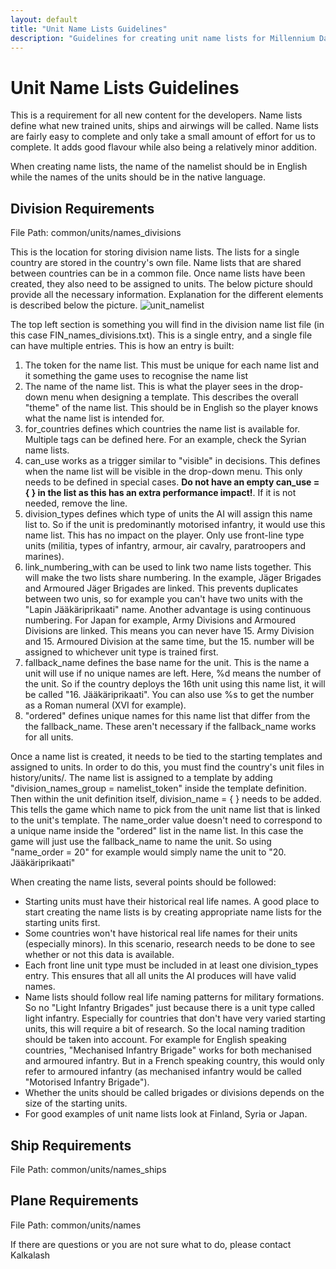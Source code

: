```yaml
---
layout: default
title: "Unit Name Lists Guidelines"
description: "Guidelines for creating unit name lists for Millennium Dawn"
---
```


# Unit Name Lists Guidelines

This is a requirement for all new content for the developers. Name lists define what new trained units, ships and airwings will be called. Name lists are fairly easy to complete and only take a small amount of effort for us to complete. It adds good flavour while also being a relatively minor addition.

When creating name lists, the name of the namelist should be in English while the names of the units should be in the native language.

## Division Requirements

File Path: common/units/names_divisions

This is the location for storing division name lists. The lists for a single country are stored in the country's own file. Name lists that are shared between countries can be in a common file. Once name lists have been created, they also need to be assigned to units. The below picture should provide all the necessary information. Explanation for the different elements is described below the picture.
![unit_namelist](uploads/c38eaab4cff489578c4f7949665ed4c6/unit_namelist.png)

The top left section is something you will find in the division name list file (in this case FIN_names_divisions.txt). This is a single entry, and a single file can have multiple entries. This is how an entry is built:
1) The token for the name list. This must be unique for each name list and it something the game uses to recognise the name list
2) The name of the name list. This is what the player sees in the drop-down menu when designing a template. This describes the overall "theme" of the name list. This should be in English so the player knows what the name list is intended for.
3) for_countries defines which countries the name list is available for. Multiple tags can be defined here. For an example, check the Syrian name lists.
4) can_use works as a trigger similar to "visible" in decisions. This defines when the name list will be visible in the drop-down menu. This only needs to be defined in special cases. **Do not have an empty can_use = { } in the list as this has an extra performance impact!**. If it is not needed, remove the line.
5) division_types defines which type of units the AI will assign this name list to. So if the unit is predominantly motorised infantry, it would use this name list. This has no impact on the player. Only use front-line type units (militia, types of infantry, armour, air cavalry, paratroopers and marines).
6) link_numbering_with can be used to link two name lists together. This will make the two lists share numbering. In the example, Jäger Brigades and Armoured Jäger Brigades are linked. This prevents duplicates between two unis, so for example you can't have two units with the "Lapin Jääkäriprikaati" name. Another advantage is using continuous numbering. For Japan for example, Army Divisions and Armoured Divisions are linked. This means you can never have 15. Army Division and 15. Armoured Division at the same time, but the 15. number will be assigned to whichever unit type is trained first.
7) fallback_name defines the base name for the unit. This is the name a unit will use if no unique names are left. Here, %d means the number of the unit. So if the country deploys the 16th unit using this name list, it will be called "16. Jääkäriprikaati". You can also use %s to get the number as a Roman numeral (XVI for example).
8) "ordered" defines unique names for this name list that differ from the the fallback_name. These aren't necessary if the fallback_name works for all units.

Once a name list is created, it needs to be tied to the starting templates and assigned to units. In order to do this, you must find the country's unit files in history/units/. The name list is assigned to a template by adding "division_names_group = namelist_token" inside the template definition. Then within the unit definition itself, division_name = { } needs to be added. This  tells the game which name to pick from the unit name list that is linked to the unit's template. The name_order value doesn't need to correspond to a unique name inside the "ordered" list in the name list. In this case the game will just use the fallback_name to name the unit. So using "name_order = 20" for example would simply name the unit to "20. Jääkäriprikaati"

When creating the name lists, several points should be followed:
- Starting units must have their historical real life names. A good place to start creating the name lists is by creating appropriate name lists for the starting units first.
- Some countries won't have historical real life names for their units (especially minors). In this scenario, research needs to be done to see whether or not this data is available.
- Each front line unit type must be included in at least one division_types entry. This ensures that all all units the AI produces will have valid names.
- Name lists should follow real life naming patterns for military formations. So no "Light Infantry Brigades" just because there is a unit type called light infantry. Especially for countries that don't have very varied starting units, this will require a bit of research. So the local naming tradition should be taken into account. For example for English speaking countries, "Mechanised Infantry Brigade" works for both mechanised and armoured infantry. But in a French speaking country, this would only refer to armoured infantry (as mechanised infantry would be called "Motorised Infantry Brigade").
- Whether the units should be called brigades or divisions depends on the size of the starting units.
- For good examples of unit name lists look at Finland, Syria or Japan.

## Ship Requirements

File Path: common/units/names_ships

## Plane Requirements

File Path: common/units/names

If there are questions or you are not sure what to do, please contact Kalkalash
